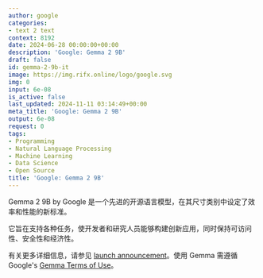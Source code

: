 ```yaml
---
author: google
categories:
- text 2 text
context: 8192
date: 2024-06-28 00:00:00+00:00
description: 'Google: Gemma 2 9B'
draft: false
id: gemma-2-9b-it
image: https://img.rifx.online/logo/google.svg
img: 0
input: 6e-08
is_active: false
last_updated: 2024-11-11 03:14:49+00:00
meta_title: 'Google: Gemma 2 9B'
output: 6e-08
request: 0
tags:
- Programming
- Natural Language Processing
- Machine Learning
- Data Science
- Open Source
title: 'Google: Gemma 2 9B'
---
```




Gemma 2 9B by Google 是一个先进的开源语言模型，在其尺寸类别中设定了效率和性能的新标准。

它旨在支持各种任务，使开发者和研究人员能够构建创新应用，同时保持可访问性、安全性和经济性。

有关更多详细信息，请参见 [launch announcement](https://blog.google/technology/developers/google-gemma-2/)。使用 Gemma 需遵循 Google's [Gemma Terms of Use](https://ai.google.dev/gemma/terms)。

